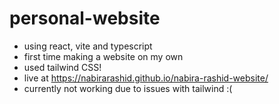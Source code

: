 # personal-website
- using react, vite and typescript
- first time making a website on my own
- used tailwind CSS!
- live at https://nabirarashid.github.io/nabira-rashid-website/
- currently not working due to issues with tailwind :(
